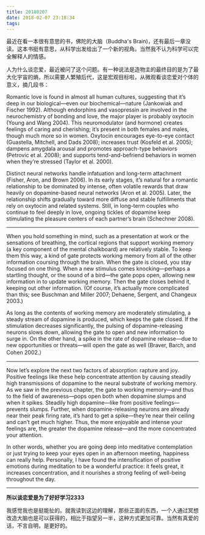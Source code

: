 ```yaml
---
title: 20180207
date: 2018-02-07 23:18:34
tags:
---
```


最近在看一本很有意思的书，佛陀的大脑（Buddha's Brain)，还有最后一章没读。这本书挺有意思，从科学出发给出了一个新的视角。当然我不认为科学可以完全解释人的情感。

人为什么谈恋爱，最近被问了这个问题。有一种说法是造物主的最终目的是为了最大化宇宙的熵，所以需要人繁殖后代，这是宏观目标啦，从微观看谈恋爱对个体的意义，摘几段书：

Romantic love is found in almost all human cultures, suggesting that it’s deep in our biological—even our biochemical—nature (Jankowiak and Fischer 1992). Although endorphins and vasopressin are involved in the neurochemistry of bonding and love, the major player is probably oxytocin (Young and Wang 2004). This neuromodulator (and hormone) creates feelings of caring and cherishing; it’s present in both females and males, though much more so in women. Oxytocin encourages eye-to-eye contact (Guastella, Mitchell, and Dads 2008); increases trust (Kosfeld et al. 2005); dampens amygdala arousal and promotes approach-type behaviors (Petrovic et al. 2008); and supports tend-and-befriend behaviors in women when they’re stressed (Taylor et al. 2000).

Distinct neural networks handle infatuation and long-term attachment (Fisher, Aron, and Brown 2006). In its early stages, it’s natural for a romantic relationship to be dominated by intense, often volatile rewards that draw heavily on dopamine-based neural networks (Aron et al. 2005). Later, the relationship shifts gradually toward more diffuse and stable fulfillments that rely on oxytocin and related systems. Still, in long-term couples who continue to feel deeply in love, ongoing tickles of dopamine keep stimulating the pleasure centers of each partner’s brain (Schechner 2008).

---------

When you hold something in mind, such as a presentation at work or the sensations of breathing, the cortical regions that support working memory (a key component of the mental chalkboard) are relatively stable. To keep them this way, a kind of gate protects working memory from all of the other information coursing through the brain. When the gate is closed, you stay focused on one thing. When a new stimulus comes knocking—perhaps a startling thought, or the sound of a bird—the gate pops open, allowing new information in to update working memory. Then the gate closes behind it, keeping out other information. (Of course, it’s actually more complicated than this; see Buschman and Miller 2007; Dehaene, Sergent, and Changeux 2003.)

As long as the contents of working memory are moderately stimulating, a steady stream of dopamine is produced, which keeps the gate closed. If the stimulation decreases significantly, the pulsing of dopamine-releasing neurons slows down, allowing the gate to open and new information to surge in. On the other hand, a spike in the rate of dopamine release—due to new opportunities or threats—will open the gate as well (Braver, Barch, and Cohen 2002.）

----------

Now let’s explore the next two factors of absorption: rapture and joy. Positive feelings like these help concentrate attention by causing steadily high transmissions of dopamine to the neural substrate of working memory. As we saw in the previous chapter, the gate to working memory—and thus to the field of awareness—pops open both when dopamine slumps and when it spikes. Steadily high dopamine—like from positive feelings—prevents slumps. Further, when dopamine-releasing neurons are already near their peak firing rate, it’s hard to get a spike—they’re near their ceiling and can’t get much higher. Thus, the more enjoyable and intense your feelings are, the greater the dopamine release—and the more concentrated your attention.

In other words, whether you are going deep into meditative contemplation or just trying to keep your eyes open in an afternoon meeting, happiness can really help. Personally, I have found the intensification of positive emotions during meditation to be a wonderful practice: it feels great, it increases concentration, and it nourishes a strong feeling of well-being throughout the day.

----------

**所以谈恋爱是为了好好学习2333**

我感觉我也是挺能扯的。就我读到这边的理解，那些正面的东西，一个人通过冥想改造大脑也是可以获得的，相比于指望另一半，这种方式更加可靠。当然有真爱的话，不言自明，是更好的。
